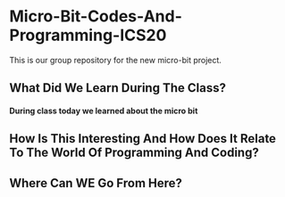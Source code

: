 # Micro-Bit-Codes-And-Programming-ICS20


This is our group repository for the new micro-bit project.



<h2> What Did We Learn During The Class?

<h4> During class today we learned about the micro bit

<h2> How Is This Interesting And How Does It Relate To The World Of Programming And Coding?



<h2> Where Can WE Go From Here?

